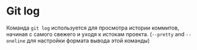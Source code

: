 # Git log
Команда `git log` используется для просмотра истории коммитов, начиная с самого свежего и уходя к истокам проекта. (`--pretty` and `--oneline` для настройки формата вывода этой команды)